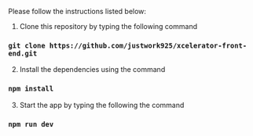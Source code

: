 
Please follow the instructions listed below: 

1. Clone this repository by typing the following command
### `git clone https://github.com/justwork925/xcelerator-front-end.git`

2. Install the dependencies using the command
### `npm install`

3. Start the app by typing the following the command
### `npm run dev`
